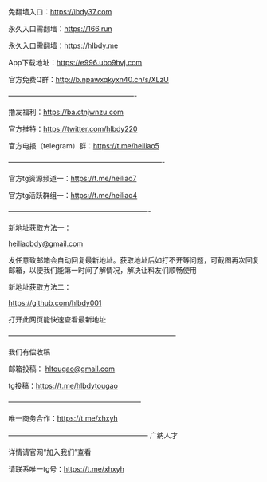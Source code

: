 免翻墙入口：https://ibdy37.com

永久入口需翻墙：https://166.run

永久入口需翻墙：https://hlbdy.me

App下载地址：https://e996.ubo9hvj.com

官方免费Q群：http://b.npawxqkyxn40.cn/s/XLzU

——————————————————-

撸友福利：https://ba.ctnjwnzu.com

官方推特：https://twitter.com/hlbdy220

官方电报（telegram）群：https://t.me/heiliao5

——————————————————————-

官方tg资源频道一：https://t.me/heiliao7

官方tg活跃群组一：https://t.me/heiliao4

————————————————————-

新地址获取方法一：

heiliaobdy@gmail.com

发任意致邮箱会自动回复最新地址。获取地址后如打不开等问题，可截图再次回复邮箱，以便我们能第一时间了解情况，解决让料友们顺畅使用

新地址获取方法二：

https://github.com/hlbdy001

打开此网页能快速查看最新地址

————————————————————————

我们有偿收稿

邮箱投稿： hltougao@gmail.com

tg投稿：https://t.me/hlbdytougao

———————————————————

唯一商务合作：https://t.me/xhxyh

————————————————————
广纳人才

详情请官网“加入我们”查看

请联系唯一tg号：https://t.me/xhxyh
